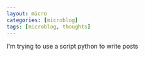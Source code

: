 ```yaml
---
layout: micro
categories: [microblog]
tags: [microblog, thoughts]
---
```

I'm trying to use a script python to write posts
